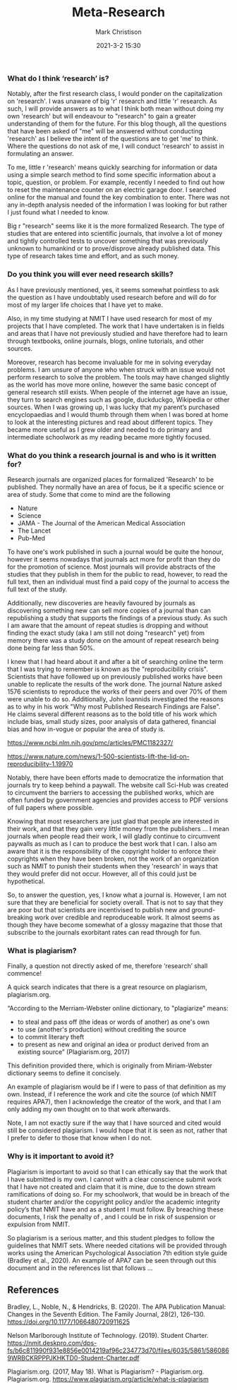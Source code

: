 ﻿---
layout: post
title: "Meta-Research"
date: 2021-3-2 15:30
author: Mark Christison
image: assets\images\research.jpg
category: [SEC602]
featured: true
hidden: false
---

### What do I think ‘research’ is?

Notably, after the first research class, I would ponder on the capitalization on 'research'. I was unaware of big 'r' research and little 'r' research. As such, I will provide answers as to what I think both mean without doing my own 'research' but will endeavour to "research" to gain a greater understanding of them for the future. For this blog though, all the questions that have been asked of "me" will be answered without conducting 'research' as I believe the intent of the questions are to get 'me' to think. Where the questions do not ask of me, I will conduct 'research' to assist in formulating an answer.

To me, little r 'research' means quickly searching for information or data using a simple search method to find some specific information about a topic, question, or problem. For example, recently I needed to find out how to reset the maintenance counter on an electric garage door. I searched online for the manual and found the key combination to enter. There was not any in-depth analysis needed of the information I was looking for but rather I just found what I needed to know.

Big r "research" seems like it is the more formalized Research. The type of studies that are entered into scientific journals, that involve a lot of money and tightly controlled tests to uncover something that was previously unknown to humankind or to prove/disprove already published data. This type of research takes time and effort, and as such money.

### Do you think you will ever need research skills?

As I have previously mentioned, yes, it seems somewhat pointless to ask the question as I have undoubtably used research before and will do for most of my larger life choices that I have yet to make.

Also, in my time studying at NMIT I have used research for most of my projects that I have completed. The work that I have undertaken is in fields and areas that I have not previously studied and have therefore had to learn through textbooks, online journals, blogs, online tutorials, and other sources.

Moreover, research has become invaluable for me in solving everyday problems. I am unsure of anyone who when struck with an issue would not perform research to solve the problem. The tools may have changed slightly as the world has move more online, however the same basic concept of general research still exists. When people of the internet age have an issue, they turn to search engines such as google, duckduckgo, Wikipedia or other sources. When I was growing up, I was lucky that my parent’s purchased encyclopaedias and I would thumb through them when I was bored at home to look at the interesting pictures and read about different topics. They became more useful as I grew older and needed to do primary and intermediate schoolwork as my reading became more tightly focused.

### What do you think a research journal is and who is it written for?

Research journals are organized places for formalized 'Research' to be published. They normally have an area of focus, be it a specific science or area of study. Some that come to mind are the following

* Nature
* Science
* JAMA - The Journal of the American Medical Association
* The Lancet
* Pub-Med

To have one's work published in such a journal would be quite the honour, however it seems nowadays that journals act more for profit than they do for the promotion of science. Most journals will provide abstracts of the studies that they publish in them for the public to read, however, to read the full text, then an individual must find a paid copy of the journal to access the full text of the study.

Additionally, new discoveries are heavily favoured by journals as discovering something new can sell more copies of a journal than can republishing a study that supports the findings of a previous study. As such I am aware that the amount of repeat studies is dropping and without finding the exact study (aka I am still not doing "research" yet) from memory there was a study done on the amount of repeat research being done being far less than 50%.

I knew that I had heard about it and after a bit of searching online the term that I was trying to remember is known as the "reproducibility crisis". Scientists that have followed up on previously published works have been unable to replicate the results of the work done. The journal Nature asked 1576 scientists to reproduce the works of their peers and over 70% of them were unable to do so. Additionally, John Ioannids investigated the reasons as to why in his work "Why most Published Research Findings are False". He claims several different reasons as to the bold title of his work which include bias, small study sizes, poor analysis of data gathered, financial bias and how in-vogue or popular the area of study is.

https://www.ncbi.nlm.nih.gov/pmc/articles/PMC1182327/

https://www.nature.com/news/1-500-scientists-lift-the-lid-on-reproducibility-1.19970

Notably, there have been efforts made to democratize the information that journals try to keep behind a paywall. The website call Sci-Hub was created to circumvent the barriers to accessing the published works, which are often funded by government agencies and provides access to PDF versions of full papers where possible.

Knowing that most researchers are just glad that people are interested in their work, and that they gain very little money from the publishers ... I mean journals when people read their work, I will gladly continue to circumvent paywalls as much as  I can to produce the best work that I can. I also am aware that it is the responsibility of the copyright holder to enforce their copyrights when they have been broken, not the work of an organization such as NMIT to punish their students when they 'research' in ways that they would prefer did not occur. However, all of this could just be hypothetical. 

So, to answer the question, yes, I know what a journal is. However, I am not sure that they are beneficial for society overall. That is not to say that they are poor but that scientists are incentivised to publish new and ground-breaking work over credible and reproduceable work. It almost seems as though they have become somewhat of a glossy magazine that those that subscribe to the journals exorbitant rates can read through for fun.

### What is plagiarism?

Finally, a question not directly asked of me, therefore ‘research’ shall commence!

A quick search indicates that there is a great resource on plagiarism, plagiarism.org.

“According to the Merriam-Webster online dictionary, to "plagiarize" means:

* to steal and pass off (the ideas or words of another) as one's own
* to use (another's production) without crediting the source
* to commit literary theft
* to present as new and original an idea or product derived from an existing source” (Plagiarism.org, 2017)

This definition provided there, which is originally from Miriam-Webster dictionary seems to define it concisely.

An example of plagiarism would be if I were to pass of that definition as my own. Instead, if I reference the work and cite the source (of which NMIT requires APA7), then I acknowledge the creator of the work, and that I am only adding my own thought on to that work afterwards.

Note, I am not exactly sure if the way that I have sourced and cited would still be considered plagiarism. I would hope that it is seen as not, rather that I prefer to defer to those that know when I do not. 


### Why is it important to avoid it? 

Plagiarism is important to avoid so that I can ethically say that the work that I have submitted is my own. I cannot with a clear conscience submit work that I have not created and claim that it is mine, due to the down stream ramifications of doing so. For my schoolwork, that would be in breach of the student charter and/or the copyright policy and/or the academic integrity policy’s that NMIT have and as a student I must follow. By breaching these documents, I risk the penalty of , and I could be in risk of suspension or expulsion from NMIT.

So plagiarism is a serious matter, and this student pledges to follow the guidelines that NMIT sets. Where needed citations will be provided through works using the American Psychological Association 7th edition style guide (Bradley et al., 2020). An example of APA7 can be seen through out this document and in the references list that follows ...

## References

Bradley, L., Noble, N., & Hendricks, B. (2020). The APA Publication Manual: Changes in the Seventh Edition. The Family Journal, 28(2), 126–130. https://doi.org/10.1177/1066480720911625

Nelson Marlborough Institute of Technology. (2019). Student Charter. https://nmit.deskpro.com/dps-fs/b6c811990f931e8856e0014219af96c234773d70/files/6035/5861/5860869WRBCKRPPPJKHKTD0-Student-Charter.pdf

Plagiarism.org. (2017, May 18). What is Plagiarism? - Plagiarism.org. Plagiarism.org. https://www.plagiarism.org/article/what-is-plagiarism
